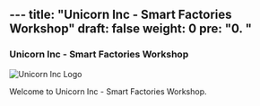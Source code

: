 --- title: "Unicorn Inc - Smart Factories Workshop"
draft: false
weight: 0
pre: "<b>0. </b>"
---
### Unicorn Inc - Smart Factories Workshop
![Unicorn Inc Logo](_/images/__unicorn__-__inc__.__png__?__classes__=__border_) 

Welcome to Unicorn Inc - Smart Factories Workshop.
